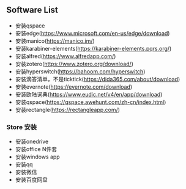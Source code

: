 ## Software List
- 安装qspace
- 安装edge(https://www.microsoft.com/en-us/edge/download)
- 安装manico(https://manico.im/)
- 安装karabiner-elements(https://karabiner-elements.pqrs.org/)
- 安装alfred(https://www.alfredapp.com/)
- 安装zotero(https://www.zotero.org/download/)
- 安装hyperswitch(https://bahoom.com/hyperswitch)
- 安装滴答清单，不是ticktick(https://dida365.com/about/download)
- 安装evernote(https://evernote.com/download)
- 安装欧陆词典(https://www.eudic.net/v4/en/app/download)
- 安装qspace(https://qspace.awehunt.com/zh-cn/index.html)
- 安装rectangle(https://rectangleapp.com/)
### Store 安装
- 安装onedrive
- 安装office N件套
- 安装windows app
- 安装qq
- 安装微信
- 安装百度网盘
